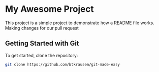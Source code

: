 # My Awesome Project

This project is a simple project to demonstrate how a README file works.
Making changes for our pull request

## Getting Started with Git

To get started, clone the repository:

```bash
git clone https://github.com/btkrausen/git-made-easy
```